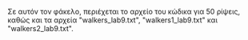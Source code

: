 Σε αυτόν τον φάκελο, περιέχεται το αρχείο του κώδικα για 50 ρίψεις, καθώς και τα αρχεία "walkers_lab9.txt", "walkers1_lab9.txt" και "walkers2_lab9.txt".
